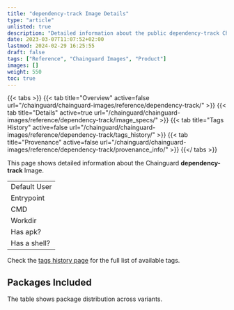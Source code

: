 ```yaml
---
title: "dependency-track Image Details"
type: "article"
unlisted: true
description: "Detailed information about the public dependency-track Chainguard Image."
date: 2023-03-07T11:07:52+02:00
lastmod: 2024-02-29 16:25:55
draft: false
tags: ["Reference", "Chainguard Images", "Product"]
images: []
weight: 550
toc: true
---
```


{{< tabs >}}
{{< tab title="Overview" active=false url="/chainguard/chainguard-images/reference/dependency-track/" >}}
{{< tab title="Details" active=true url="/chainguard/chainguard-images/reference/dependency-track/image_specs/" >}}
{{< tab title="Tags History" active=false url="/chainguard/chainguard-images/reference/dependency-track/tags_history/" >}}
{{< tab title="Provenance" active=false url="/chainguard/chainguard-images/reference/dependency-track/provenance_info/" >}}
{{</ tabs >}}

This page shows detailed information about the Chainguard **dependency-track** Image.

|              |
|--------------|
| Default User |
| Entrypoint   |
| CMD          |
| Workdir      |
| Has apk?     |
| Has a shell? |

Check the [tags history page](/chainguard/chainguard-images/reference/dependency-track/tags_history/) for the full list of available tags.

## Packages Included
The table shows package distribution across variants.

|  |
|--|


